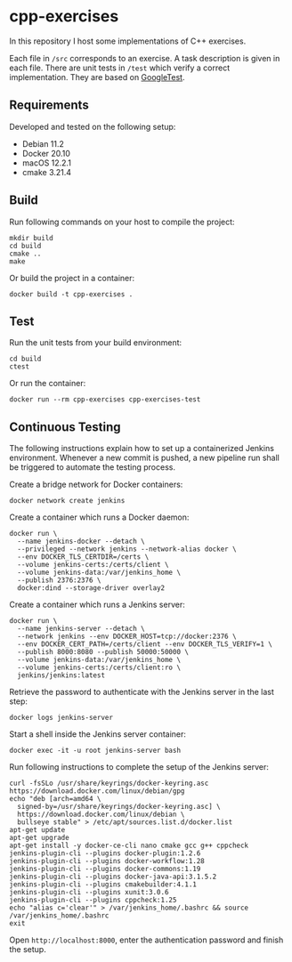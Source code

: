 # cpp-exercises

In this repository I host some implementations of C++ exercises.

Each file in `/src` corresponds to an exercise. A task description is given in each file. There are unit tests in `/test` which verify a correct implementation. They are based on [GoogleTest](<https://github.com/google/googletest>).

## Requirements

Developed and tested on the following setup:

- Debian 11.2
- Docker 20.10
- macOS 12.2.1
- cmake 3.21.4

## Build

Run following commands on your host to compile the project:

```text
mkdir build
cd build
cmake ..
make
```

Or build the project in a container:

```text
docker build -t cpp-exercises .
```

## Test

Run the unit tests from your build environment:

```text
cd build
ctest
```

Or run the container:

```text
docker run --rm cpp-exercises cpp-exercises-test
```

## Continuous Testing

The following instructions explain how to set up a containerized Jenkins environment.
Whenever a new commit is pushed, a new pipeline run shall be triggered to automate the testing process.

Create a bridge network for Docker containers:

```text
docker network create jenkins
```

Create a container which runs a Docker daemon:

```text
docker run \
  --name jenkins-docker --detach \
  --privileged --network jenkins --network-alias docker \
  --env DOCKER_TLS_CERTDIR=/certs \
  --volume jenkins-certs:/certs/client \
  --volume jenkins-data:/var/jenkins_home \
  --publish 2376:2376 \
  docker:dind --storage-driver overlay2
```

Create a container which runs a Jenkins server:

```text
docker run \
  --name jenkins-server --detach \
  --network jenkins --env DOCKER_HOST=tcp://docker:2376 \
  --env DOCKER_CERT_PATH=/certs/client --env DOCKER_TLS_VERIFY=1 \
  --publish 8000:8080 --publish 50000:50000 \
  --volume jenkins-data:/var/jenkins_home \
  --volume jenkins-certs:/certs/client:ro \
  jenkins/jenkins:latest
```

Retrieve the password to authenticate with the Jenkins server in the last step:

```text
docker logs jenkins-server
```

Start a shell inside the Jenkins server container:

```text
docker exec -it -u root jenkins-server bash
```

Run following instructions to complete the setup of the Jenkins server:

```text
curl -fsSLo /usr/share/keyrings/docker-keyring.asc https://download.docker.com/linux/debian/gpg
echo "deb [arch=amd64 \
  signed-by=/usr/share/keyrings/docker-keyring.asc] \
  https://download.docker.com/linux/debian \
  bullseye stable" > /etc/apt/sources.list.d/docker.list
apt-get update
apt-get upgrade
apt-get install -y docker-ce-cli nano cmake gcc g++ cppcheck
jenkins-plugin-cli --plugins docker-plugin:1.2.6
jenkins-plugin-cli --plugins docker-workflow:1.28
jenkins-plugin-cli --plugins docker-commons:1.19
jenkins-plugin-cli --plugins docker-java-api:3.1.5.2
jenkins-plugin-cli --plugins cmakebuilder:4.1.1
jenkins-plugin-cli --plugins xunit:3.0.6
jenkins-plugin-cli --plugins cppcheck:1.25
echo "alias c='clear'" > /var/jenkins_home/.bashrc && source /var/jenkins_home/.bashrc
exit
```

Open `http://localhost:8000`, enter the authentication password and finish the setup.
